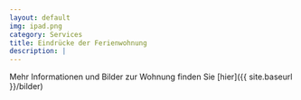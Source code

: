 ```yaml
---
layout: default
img: ipad.png
category: Services
title: Eindrücke der Ferienwohnung
description: |
---
```




Mehr Informationen und Bilder zur Wohnung finden Sie [hier]({{ site.baseurl }}/bilder)